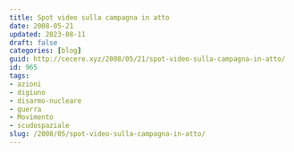 ```yaml
---
title: Spot video sulla campagna in atto
date: 2008-05-21
updated: 2023-08-11
draft: false
categories: [blog]
guid: http://cecere.xyz/2008/05/21/spot-video-sulla-campagna-in-atto/
id: 965
tags:
- azioni
- digiuno
- disarmo-nucleare
- guerra
- Movimento
- scudospaziale
slug: /2008/05/spot-video-sulla-campagna-in-atto/
---
```


